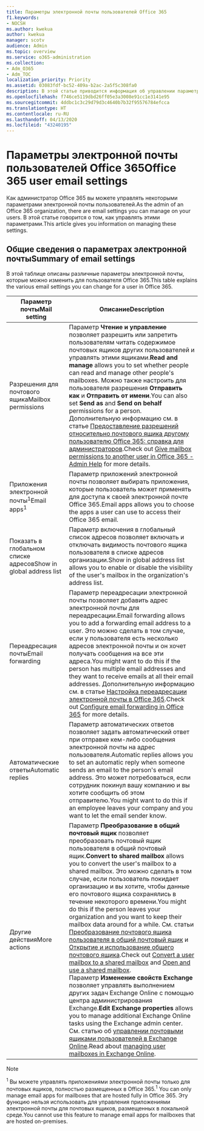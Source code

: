 ```yaml
---
title: Параметры электронной почты пользователей Office 365
f1.keywords:
- NOCSH
ms.author: kwekua
author: kwekua
manager: scotv
audience: Admin
ms.topic: overview
ms.service: o365-administration
ms.collection:
- Adm_O365
- Adm_TOC
localization_priority: Priority
ms.assetid: 03083fdf-bc52-409a-b2ac-2a5f5c308fa0
description: В этой статье приводится информация об управлении параметрами для пользователей.
ms.openlocfilehash: f746ce5119dbd26ff05e3a3008e91cc1e3141e95
ms.sourcegitcommit: 4ddbc1c3c29d79d3c4640b7b32f95576784efcca
ms.translationtype: HT
ms.contentlocale: ru-RU
ms.lasthandoff: 04/13/2020
ms.locfileid: "43240195"
---
```

# <a name="office-365-user-email-settings"></a><span data-ttu-id="ab2cb-103">Параметры электронной почты пользователей Office 365</span><span class="sxs-lookup"><span data-stu-id="ab2cb-103">Office 365 user email settings</span></span>

<span data-ttu-id="ab2cb-104">Как администратор Office 365 вы можете управлять некоторыми параметрами электронной почты пользователей.</span><span class="sxs-lookup"><span data-stu-id="ab2cb-104">As the admin of an Office 365 organization, there are email settings you can manage on your users.</span></span> <span data-ttu-id="ab2cb-105">В этой статье говорится о том, как управлять этими параметрами.</span><span class="sxs-lookup"><span data-stu-id="ab2cb-105">This article gives you information on managing these settings.</span></span>

## <a name="summary-of-email-settings"></a><span data-ttu-id="ab2cb-106">Общие сведения о параметрах электронной почты</span><span class="sxs-lookup"><span data-stu-id="ab2cb-106">Summary of email settings</span></span>

<span data-ttu-id="ab2cb-107">В этой таблице описаны различные параметры электронной почты, которые можно изменить для пользователя Office 365.</span><span class="sxs-lookup"><span data-stu-id="ab2cb-107">This table explains the various email settings you can change for a user in Office 365.</span></span>


|<span data-ttu-id="ab2cb-108">Параметр почты</span><span class="sxs-lookup"><span data-stu-id="ab2cb-108">Mail setting</span></span>|<span data-ttu-id="ab2cb-109">Описание</span><span class="sxs-lookup"><span data-stu-id="ab2cb-109">Description</span></span>  |
|---------|---------|
|<span data-ttu-id="ab2cb-110">Разрешения для почтового ящика</span><span class="sxs-lookup"><span data-stu-id="ab2cb-110">Mailbox permissions</span></span>| <span data-ttu-id="ab2cb-111">Параметр **Чтение и управление** позволяет разрешить или запретить пользователям читать содержимое почтовых ящиков других пользователей и управлять этими ящиками.</span><span class="sxs-lookup"><span data-stu-id="ab2cb-111">**Read and manage** allows you to set whether people can read and manage other people's mailboxes.</span></span> <span data-ttu-id="ab2cb-112">Можно также настроить для пользователя разрешения **Отправить как** и **Отправить от имени**.</span><span class="sxs-lookup"><span data-stu-id="ab2cb-112">You can also set **Send as** and **Send on behalf** permissions for a person.</span></span> <span data-ttu-id="ab2cb-113">Дополнительную информацию см. в статье [Предоставление разрешений относительно почтового ящика другому пользователю Office 365: справка для администраторов](../add-users/give-mailbox-permissions-to-another-user.md).</span><span class="sxs-lookup"><span data-stu-id="ab2cb-113">Check out [Give mailbox permissions to another user in Office 365 - Admin Help](../add-users/give-mailbox-permissions-to-another-user.md) for more details.</span></span> |
|<span data-ttu-id="ab2cb-114">Приложения электронной почты<sup>1</sup></span><span class="sxs-lookup"><span data-stu-id="ab2cb-114">Email apps<sup>1</sup></span></span>| <span data-ttu-id="ab2cb-115">Параметр приложений электронной почты позволяет выбирать приложения, которые пользователь может применять для доступа к своей электронной почте Office 365.</span><span class="sxs-lookup"><span data-stu-id="ab2cb-115">Email apps allows you to choose the apps a user can use to access their Office 365 email.</span></span> |
|<span data-ttu-id="ab2cb-116">Показать в глобальном списке адресов</span><span class="sxs-lookup"><span data-stu-id="ab2cb-116">Show in global address list</span></span>| <span data-ttu-id="ab2cb-117">Параметр включения в глобальный список адресов позволяет включать и отключать видимость почтового ящика пользователя в списке адресов организации.</span><span class="sxs-lookup"><span data-stu-id="ab2cb-117">Show in global address list allows you to enable or disable the visibility of the user's mailbox in the organization's address list.</span></span> |
|<span data-ttu-id="ab2cb-118">Переадресация почты</span><span class="sxs-lookup"><span data-stu-id="ab2cb-118">Email forwarding</span></span>|<span data-ttu-id="ab2cb-119">Параметр переадресации электронной почты позволяет добавить адрес электронной почты для переадресации.</span><span class="sxs-lookup"><span data-stu-id="ab2cb-119">Email forwarding allows you to add a forwarding email address to a user.</span></span> <span data-ttu-id="ab2cb-120">Это можно сделать в том случае, если у пользователя есть несколько адресов электронной почты и он хочет получать сообщения на все эти адреса.</span><span class="sxs-lookup"><span data-stu-id="ab2cb-120">You might want to do this if the person has multiple email addresses and they want to receive emails at all their email addresses.</span></span> <span data-ttu-id="ab2cb-121">Дополнительную информацию см. в статье [Настройка переадресации электронной почты в Office 365](configure-email-forwarding.md).</span><span class="sxs-lookup"><span data-stu-id="ab2cb-121">Check out [Configure email forwarding in Office 365](configure-email-forwarding.md) for more details.</span></span>|
|<span data-ttu-id="ab2cb-122">Автоматические ответы</span><span class="sxs-lookup"><span data-stu-id="ab2cb-122">Automatic replies</span></span>|<span data-ttu-id="ab2cb-123">Параметр автоматических ответов позволяет задать автоматический ответ при отправке кем-либо сообщения электронной почты на адрес пользователя.</span><span class="sxs-lookup"><span data-stu-id="ab2cb-123">Automatic replies allows you to set an automatic reply when someone sends an email to the person's email address.</span></span> <span data-ttu-id="ab2cb-124">Это может потребоваться, если сотрудник покинул вашу компанию и вы хотите сообщить об этом отправителю.</span><span class="sxs-lookup"><span data-stu-id="ab2cb-124">You might want to do this if an employee leaves your company and you want to let the email sender know.</span></span>|
|<span data-ttu-id="ab2cb-125">Другие действия</span><span class="sxs-lookup"><span data-stu-id="ab2cb-125">More actions</span></span>| <span data-ttu-id="ab2cb-126">Параметр **Преобразование в общий почтовый ящик** позволяет преобразовать почтовый ящик пользователя в общий почтовый ящик.</span><span class="sxs-lookup"><span data-stu-id="ab2cb-126">**Convert to shared mailbox** allows you to convert the user's mailbox to a shared mailbox.</span></span> <span data-ttu-id="ab2cb-127">Это можно сделать в том случае, если пользователь покидает организацию и вы хотите, чтобы данные его почтового ящика сохранялись в течение некоторого времени.</span><span class="sxs-lookup"><span data-stu-id="ab2cb-127">You might do this if the person leaves your organization and you want to keep their mailbox data around for a while.</span></span> <span data-ttu-id="ab2cb-128">См. статьи [Преобразование почтового ящика пользователя в общий почтовый ящик](convert-user-mailbox-to-shared-mailbox.md) и [Открытие и использование общего почтового ящика](https://support.office.com/article/open-and-use-a-shared-mailbox-in-outlook-d94a8e9e-21f1-4240-808b-de9c9c088afd).</span><span class="sxs-lookup"><span data-stu-id="ab2cb-128">Check out [Convert a user mailbox to a shared mailbox](convert-user-mailbox-to-shared-mailbox.md) and [Open and use a shared mailbox](https://support.office.com/article/open-and-use-a-shared-mailbox-in-outlook-d94a8e9e-21f1-4240-808b-de9c9c088afd).</span></span></br><span data-ttu-id="ab2cb-129">Параметр **Изменение свойств Exchange** позволяет управлять выполнением других задач Exchange Online с помощью центра администрирования Exchange.</span><span class="sxs-lookup"><span data-stu-id="ab2cb-129">**Edit Exchange properties** allows you to manage additional Exchange Online tasks using the Exchange admin center.</span></span> <span data-ttu-id="ab2cb-130">См. статью об [управлении почтовыми ящиками пользователей в Exchange Online](https://docs.microsoft.com/exchange/recipients-in-exchange-online/manage-user-mailboxes/manage-user-mailboxes).</span><span class="sxs-lookup"><span data-stu-id="ab2cb-130">Read about [managing user mailboxes in Exchange Online](https://docs.microsoft.com/exchange/recipients-in-exchange-online/manage-user-mailboxes/manage-user-mailboxes).</span></span>|

> [!NOTE]
>
> <span data-ttu-id="ab2cb-131"><sup>1</sup> Вы можете управлять приложениями электронной почты только для почтовых ящиков, полностью размещенных в Office 365.</span><span class="sxs-lookup"><span data-stu-id="ab2cb-131"><sup>1</sup> You can only manage email apps for mailboxes that are hosted fully in Office 365.</span></span> <span data-ttu-id="ab2cb-132">Эту функцию нельзя использовать для управления приложениями электронной почты для почтовых ящиков, размещенных в локальной среде.</span><span class="sxs-lookup"><span data-stu-id="ab2cb-132">You cannot use this feature to manage email apps for mailboxes that are hosted on-premises.</span></span>
